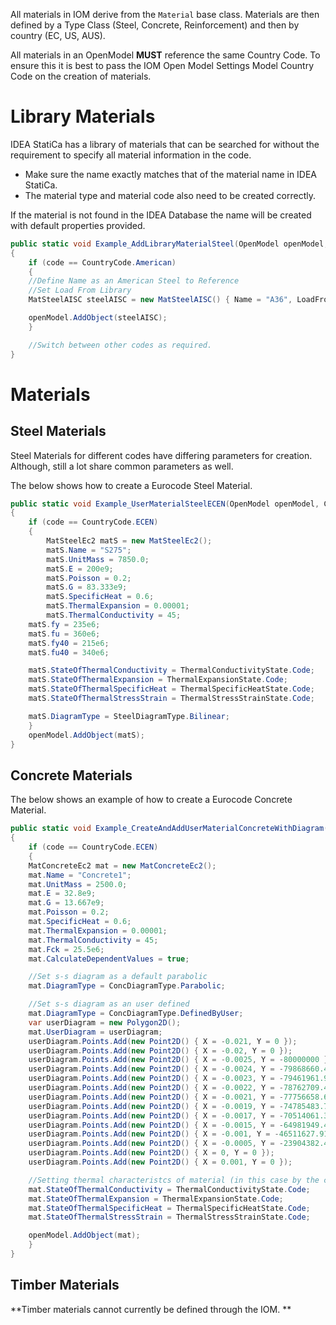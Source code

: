 
All materials in IOM derive from the `Material` base class. Materials are then defined by a Type Class (Steel, Concrete, Reinforcement) and then by country (EC, US, AUS).

All materials in an OpenModel **MUST** reference the same Country Code. To ensure this it is best to pass the IOM Open Model Settings Model Country Code on the creation of materials.  

# Library Materials

IDEA StatiCa has a library of materials that can be searched for without the requirement to specify all material information in the code. 

* Make sure the name exactly matches that of the material name in IDEA StatiCa. 
* The material type and material code also need to be created correctly.

If the material is not found in the IDEA Database the name will be created with default properties provided. 

```csharp
public static void Example_AddLibraryMaterialSteel(OpenModel openModel, CountryCode code)
{
    if (code == CountryCode.American)
    {
	//Define Name as an American Steel to Reference
	//Set Load From Library
	MatSteelAISC steelAISC = new MatSteelAISC() { Name = "A36", LoadFromLibrary = true };

	openModel.AddObject(steelAISC);
    }

    //Switch between other codes as required.
}
```

# Materials

## Steel Materials

Steel Materials for different codes have differing parameters for creation. Although, still a lot share common parameters as well.

The below shows how to create a Eurocode Steel Material. 

```csharp
public static void Example_UserMaterialSteelECEN(OpenModel openModel, CountryCode code)
{
    if (code == CountryCode.ECEN)
    {
        MatSteelEc2 matS = new MatSteelEc2();
        matS.Name = "S275";
        matS.UnitMass = 7850.0;
        matS.E = 200e9;
        matS.Poisson = 0.2;
        matS.G = 83.333e9;
        matS.SpecificHeat = 0.6;
        matS.ThermalExpansion = 0.00001;
        matS.ThermalConductivity = 45;
	matS.fy = 235e6;
	matS.fu = 360e6;
	matS.fy40 = 215e6;
	matS.fu40 = 340e6;

	matS.StateOfThermalConductivity = ThermalConductivityState.Code;
	matS.StateOfThermalExpansion = ThermalExpansionState.Code;
	matS.StateOfThermalSpecificHeat = ThermalSpecificHeatState.Code;
	matS.StateOfThermalStressStrain = ThermalStressStrainState.Code;

	matS.DiagramType = SteelDiagramType.Bilinear;
    }
    openModel.AddObject(matS);
}
```

## Concrete Materials

The below shows an example of how to create a Eurocode Concrete Material.

```csharp
public static void Example_CreateAndAddUserMaterialConcreteWithDiagram(OpenModel openModel, CountryCode code)
{
    if (code == CountryCode.ECEN)
    {
	MatConcreteEc2 mat = new MatConcreteEc2();
	mat.Name = "Concrete1";
	mat.UnitMass = 2500.0;
	mat.E = 32.8e9;
	mat.G = 13.667e9;
	mat.Poisson = 0.2;
	mat.SpecificHeat = 0.6;
	mat.ThermalExpansion = 0.00001;
	mat.ThermalConductivity = 45;
	mat.Fck = 25.5e6;
	mat.CalculateDependentValues = true;

	//Set s-s diagram as a default parabolic
	mat.DiagramType = ConcDiagramType.Parabolic;

	//Set s-s diagram as an user defined
	mat.DiagramType = ConcDiagramType.DefinedByUser;
	var userDiagram = new Polygon2D();
	mat.UserDiagram = userDiagram;
	userDiagram.Points.Add(new Point2D() { X = -0.021, Y = 0 });
	userDiagram.Points.Add(new Point2D() { X = -0.02, Y = 0 });
	userDiagram.Points.Add(new Point2D() { X = -0.0025, Y = -80000000 });
	userDiagram.Points.Add(new Point2D() { X = -0.0024, Y = -79868660.43 });
	userDiagram.Points.Add(new Point2D() { X = -0.0023, Y = -79461961.9 });
	userDiagram.Points.Add(new Point2D() { X = -0.0022, Y = -78762709.44 });
	userDiagram.Points.Add(new Point2D() { X = -0.0021, Y = -77756658.69 });
	userDiagram.Points.Add(new Point2D() { X = -0.0019, Y = -74785483.74 });
	userDiagram.Points.Add(new Point2D() { X = -0.0017, Y = -70514061.33 });
	userDiagram.Points.Add(new Point2D() { X = -0.0015, Y = -64981949.46 });
	userDiagram.Points.Add(new Point2D() { X = -0.001, Y = -46511627.91 });
	userDiagram.Points.Add(new Point2D() { X = -0.0005, Y = -23904382.47 });
	userDiagram.Points.Add(new Point2D() { X = 0, Y = 0 });
	userDiagram.Points.Add(new Point2D() { X = 0.001, Y = 0 });

	//Setting thermal characteristcs of material (in this case by the code)
	mat.StateOfThermalConductivity = ThermalConductivityState.Code;
	mat.StateOfThermalExpansion = ThermalExpansionState.Code;
	mat.StateOfThermalSpecificHeat = ThermalSpecificHeatState.Code;
	mat.StateOfThermalStressStrain = ThermalStressStrainState.Code;

	openModel.AddObject(mat);
    }
}
```
## Timber Materials

**Timber materials cannot currently be defined through the IOM. **


